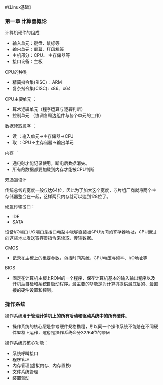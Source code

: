 #《Linux基础》
###  第一章 计算器概论

计算机硬件的组成

 - 输入单元：键盘、鼠标等
 - 输出单元：屏幕、打印机等
 - 主机部分：CPU、 主存储器等
 - 接口设备：主板
 
CPU的种类

 - 精简指令集(RISC) ：ARM
 - 复杂指令集(CISC) : x86、x64
 
CPU主要单元 ：
  
  - 算术逻辑单元（程序运算与逻辑判断）
  - 控制单元 （协调各周边组件与各个单元的工作）
   
数据读取顺序 ：

 - 读 ：输入单元->主存储器->CPU
 - 取 ：CPU->主存储器->输出单元
 
内存 ： 

 - 通电时才能记录使用，断电后数据消失。
 - 所有的数据都要加载到内存才能被CPU判断
 
双通道设计
 
传统总线的宽度一般仅达64位，因此为了加大这个宽度，芯片组厂商就将两个主存储器整合在一起，这样两只内存就可以达到128位了。

硬盘传输接口：

 - IDE 
 - SATA 
 
设备I/O端口
I/O端口是接口电路中能够直接被CPU访问的寄存器地址，CPU通过向这些地址发送寄存器指令来读取，传输数据。

CMOS

 - 记录在主板上的重要参数，包括时间系统、CPU电压与频率、I/O地址等

BIOS 
 - 固定在计算机主板上ROM的一个程序，保存计算机基本的输入输出程序以及开机后自检和系统自启动程序。最主要的功能是为计算机提供最底层的、最直接的硬件设置和控制。


### 操作系统
操作系统**用于管理计算机上的所有活动和驱动系统中的所有硬件**。

 - 操作系统的核心层是参考硬件规格携程，所以同一个操作系统不能够在不同硬件架构上运作，这也是操作系统会分32/64位的原因
 
操作系统的核心功能：
 
 - 系统呼叫接口 
 - 程序管理
 - 内存管理(虚拟内存、内存置换)
 - 文件系统管理
 - 装置驱动
 
 











































